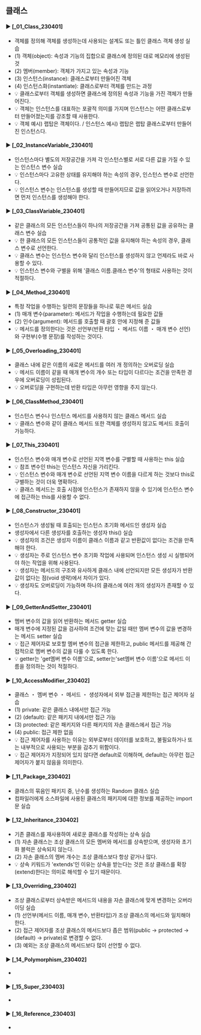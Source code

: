 ####
## 클래스
####
#### ► [_01_Class_230401]
- 객체를 정의해 객체를 생성하는데 사용되는 설계도 또는 틀인 클래스 객체 생성 실습
- (1) 객체(object): 속성과 기능의 집합으로 클래스에 정의된 대로 메모리에 생성된 것
- (2) 멤버(member): 객체가 가지고 있는 속성과 기능
- (3) 인스턴스(instance): 클래스로부터 만들어진 객체
- (4) 인스턴스화(instantiate): 클래스로부터 객체를 만드는 과정
- 💡 클래스로부터 객체를 생성하면 클래스에 정의된 속성과 기능을 가진 객체가 만들어진다.  
- 💡 객체는 인스턴스를 대표하는 포괄적 의미를 가지며 인스턴스는 어떤 클래스로부터 만들어졌는지를 강조할 때 사용한다.
- 💡 객체 예시) 랩탑은 객체이다. / 인스턴스 예시) 랩탑은 랩탑 클래스로부터 만들어진 인스턴스다. 
####
#### ► [_02_InstanceVariable_230401]
- 인스턴스마다 별도의 저장공간을 가져 각 인스턴스별로 서로 다른 값을 가질 수 있는 인스턴스 변수 실습
- 💡 인스턴스마다 고유한 상태를 유지해야 하는 속성의 경우, 인스턴스 변수로 선언한다. 
- 💡 인스턴스 변수는 인스턴스를 생성할 때 만들어지므로 값을 읽어오거나 저장하려면 먼저 인스턴스를 생성해야 한다.
####
#### ► [_03_ClassVariable_230401]
- 같은 클래스의 모든 인스턴스들이 하나의 저장공간을 가져 공통된 값을 공유하는 클래스 변수 실습
- 💡 한 클래스의 모든 인스턴스들이 공통적인 값을 유지해야 하는 속성의 경우, 클래스 변수로 선언한다.
- 💡 클래스 변수는 인스턴스 변수와 달리 인스턴스를 생성하지 않고 언제라도 바로 사용할 수 있다.
- 💡 인스턴스 변수와 구별을 위해 '클래스 이름.클래스 변수'의 형태로 사용하는 것이 적절하다.
####
#### ► [_04_Method_230401]
- 특정 작업을 수행하는 일련의 문장들을 하나로 묶은 메서드 실습
- (1) 매개 변수(parameter): 메서드가 작업을 수행하는데 필요한 값들
- (2) 인수(argument): 메서드를 호출할 때 괄호 안에 지정해 준 값들
- 💡 메서드를 정의한다는 것은 선언부(반환 타입 ・ 메서드 이름 ・ 매개 변수 선언)와 구현부(수행 문장)를 작성하는 것이다.
####
#### ► [_05_Overloading_230401]
- 클래스 내에 같은 이름의 새로운 메서드를 여러 개 정의하는 오버로딩 실습
- 💡 메서드 이름이 같을 때 매개 변수의 개수 또는 타입이 다르다는 조건을 만족한 경우에 오버로딩이 성립된다.
- 💡 오버로딩을 구현하는데 반환 타입은 아무런 영향을 주지 않는다.
####
#### ► [_06_ClassMethod_230401]
- 인스턴스 변수나 인스턴스 메서드를 사용하지 않는 클래스 메서드 실습
- 💡 클래스 변수와 같이 클래스 메서드 또한 객체를 생성하지 않고도 메서드 호출이 가능하다. 
####
#### ► [_07_This_230401]
- 인스턴스 변수와 매개 변수로 선언된 지역 변수를 구별할 때 사용하는 this 실습
- 💡 참조 변수인 this는 인스턴스 자신을 가리킨다.
- 💡 인스턴스 변수와 매개 변수로 선언된 지역 변수 이름을 다르게 하는 것보다 this로 구별하는 것이 더욱 명확하다.
- 💡 클래스 메서드는 호출 시점에 인스턴스가 존재하지 않을 수 있기에 인스턴스 변수에 접근하는 this를 사용할 수 없다.
####
#### ► [_08_Constructor_230401]
- 인스턴스가 생성될 때 호출되는 인스턴스 초기화 메서드인 생성자 실습
- 생성자에서 다른 생성자를 호출하는 생성자 this() 실습
- 💡 생성자의 조건은 생성자 이름이 클래스 이름과 같고 반환값이 없다는 조건을 만족해야 한다.
- 💡 생성자는 주로 인스턴스 변수 초기화 작업에 사용되며 인스턴스 생성 시 실행되어야 하는 작업을 위해 사용된다.
- 💡 생성자는 메서드의 구조와 유사하게 클래스 내에 선언되지만 모든 생성자가 반환값이 없다는 점(void 생략)에서 차이가 있다.
- 💡 생성자도 오버로딩이 가능하며 하나의 클래스에 여러 개의 생성자가 존재할 수 있다.
####
#### ► [_09_GetterAndSetter_230401]
- 멤버 변수의 값을 읽어 반환하는 메서드 getter 실습
- 매개 변수에 지정된 값을 검사하여 조건에 맞는 값일 때만 멤버 변수의 값을 변경하는 메서드 setter 실습
- 💡 접근 제어자로 보호할 멤버 변수의 접근을 제한하고, public 메서드를 제공해 간접적으로 멤버 변수의 값을 다룰 수 있도록 한다. 
- 💡 getter는 'get멤버 변수 이름'으로, setter는'set멤버 변수 이름'으로 메서드 이름을 정의하는 것이 적절하다.
####
#### ► [_10_AccessModifier_230402]
- 클래스 ・ 멤버 변수 ・ 메서드 ・ 생성자에서 외부 접근을 제한하는 접근 제어자 실습
- (1) private: 같은 클래스 내에서만 접근 가능
- (2) (default): 같은 패키지 내에서만 접근 가능
- (3) protected: 같은 패키지와 다른 패키지의 자손 클래스에서 접근 가능
- (4) public: 접근 제한 없음
- 💡 접근 제어자를 사용하는 이유는 외부로부터 데이터를 보호하고, 불필요하거나 또는 내부적으로 사용되는 부분을 감추기 위함이다.
- 💡 접근 제어자가 지정되어 있지 않다면 default로 이해하며, default는 아무런 접근 제어자가 붙지 않음을 의미한다.
####










#### ► [_11_Package_230402]
- 클래스의 묶음인 패키지 중, 난수를 생성하는 Random 클래스 실습
- 컴파일러에게 소스파일에 사용된 클래스의 패키지에 대한 정보를 제공하는 import문 실습
####
#### ► [_12_Inheritance_230402]
- 기존 클래스를 재사용하여 새로운 클래스를 작성하는 상속 실습
- (1) 자손 클래스는 조상 클래스의 모든 멤버와 메서드를 상속받으며, 생성자와 초기화 블럭은 상속되지 않는다. 
- (2) 자손 클래스의 멤버 개수는 조상 클래스보다 항상 같거나 많다.
- 💡 상속 키워드가 'extends'인 이유는 상속을 받는다는 것은 조상 클래스를 확장(extend)한다는 의미로 해석할 수 있기 때문이다.
####
#### ► [_13_Overriding_230402]
- 조상 클래스로부터 상속받은 메서드의 내용을 자손 클래스에 맞게 변경하는 오버라이딩 실습
- (1) 선언부(메서드 이름, 매개 변수, 반환타입)가 조상 클래스의 메서드와 일치해야 한다.
- (2) 접근 제어자를 조상 클래스의 메서드보다 좁은 범위(public → protected → (default) → private)로 변경할 수 없다.
- (3) 예외는 조상 클래스의 메서드보다 많이 선언할 수 없다.
####
#### ► [_14_Polymorphism_230402]
-
####
#### ► [_15_Super_230403]
-
####
#### ► [_16_Reference_230403]
-
####
